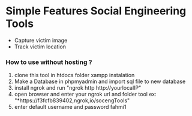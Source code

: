 <h1>Simple Features Social Engineering Tools</h1>
<ul>
  <li>Capture victim image</li>
  <li>Track victim location </li>
</ul>

<h3>How to use without hosting ?</h3>
<ol>
  <li>clone this tool in htdocs folder xampp instalation</li>
  <li>Make a Database in phpmyadmin and import sql file to new database </li>
  <li>install ngrok and run "ngrok http http://yourlocalIP"</li>
  <li>open browser and enter your ngrok url and folder tool ex: "*https://f3fcfb839402,ngrok,io/socengTools"</li>
  <li>enter default username and password fahmi1</li>
</ol>
